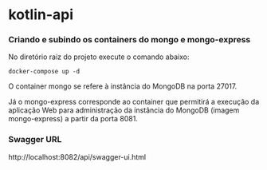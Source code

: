 # kotlin-api

### Criando e subindo os containers do mongo e mongo-express
No diretório raiz do projeto execute o comando abaixo:
```
docker-compose up -d
```
O container mongo se refere à instância do MongoDB na porta 27017.

Já o mongo-express corresponde ao container que permitirá a execução da 
aplicação Web para administração da instância do MongoDB (imagem mongo-express) a partir da porta 8081.

### Swagger URL
http://localhost:8082/api/swagger-ui.html
